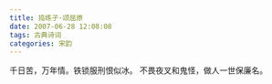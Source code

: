 ```yaml
---
title: 捣练子·颂屈原
date: 2007-06-28 12:08:08
tags: 古典诗词
categories: 宋韵
---
```

千日苦，万年情。铁锁服刑恨似冰。
不畏夜叉和鬼怪，做人一世保廉名。

